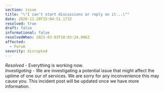 ```yaml
---
section: issue
title: "\"I can't start discussions or reply on it...\""
date: 2020-11-20T15:04:51.173Z
resolved: true
draft: false
informational: false
resolvedWhen: 2021-03-03T10:03:24.996Z
affected:
  - Forum
severity: disrupted
---
```

*Resolved* - Everything is working now.\
*Investigating* - We are investigating a potential issue that might affect the uptime of one our of services. We are sorry for any inconvenience this may cause you. This incident post will be updated once we have more information.
